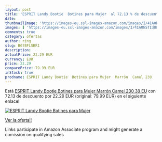 ```yaml
---
layout: post
title: 'ESPRIT Landy Bootie  Botines para Mujer  al 72.13 % de descuento'
date: 
thumbnailImage: 'https://images-eu.ssl-images-amazon.com/images/I/41A0NSTIdUL._SL200_.jpg'
images: [ 'https://images-eu.ssl-images-amazon.com/images/I/41A0NSTIdUL._SL200_.jpg' ]
comments: true
category: ofertas
author: ring
slug: B07BFLSBR1
description:
actualPrice: 22.29 EUR
currency: EUR
price: 22.29
comparePrice: 79.99 EUR
inStock: true
prodname: ESPRIT Landy Bootie  Botines para Mujer  Marrón  Camel 230   38 EU
---
```


Está [ESPRIT Landy Bootie  Botines para Mujer  Marrón  Camel 230   38 EU](https://www.amazon.es/dp/B07BFLSBR1/?tag=tolees-21) con 72.13 de descuento por 22.29 EUR (original: 79.99 EUR) en el siguiente enlace!

[![ESPRIT Landy Bootie  Botines para Mujer ](https://images-eu.ssl-images-amazon.com/images/I/41A0NSTIdUL._SL200_.jpg)](https://www.amazon.es/dp/B07BFLSBR1/?tag=tolees-21)

[Ver la oferta!!](https://www.amazon.es/dp/B07BFLSBR1/?tag=tolees-21)

Links participate in Amazon Associate program and might generate a comission on qualifying sales


